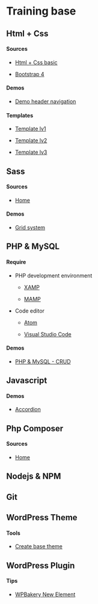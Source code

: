 
# Training base

  

## Html + Css

#### Sources

* [Html + Css basic](https://www.w3schools.com/html/default.asp)

* [Bootstrap 4](https://getbootstrap.com/)

#### Demos

* [Demo header navigation](https://jsfiddle.net/bearstorm/y4mdrnau/9/)

#### Templates

* [Template lv1](https://tympanus.net/codrops/2015/08/11/freebie-sedna-one-page-website-template/)

* [Template lv2](https://tympanus.net/codrops/2016/04/29/freebie-synthetica-one-page-website-template/)

* [Template lv3](https://tympanus.net/codrops/2015/01/27/freebie-boxify-one-page-website-template/)

## Sass

#### Sources

* [Home](https://sass-lang.com/)

#### Demos

* [Grid system](https://github.com/Huynhhuynh/training/blob/master/Sass/grid-system.md)

## PHP & MySQL

#### Require

* PHP development environment

	* [XAMP](https://www.apachefriends.org/index.html)

	* [MAMP](https://www.mamp.info/en/)

  

* Code editor

	* [Atom](https://atom.io/)

	* [Visual Studio Code](https://code.visualstudio.com/)

#### Demos

* [PHP & MySQL - CRUD](https://github.com/Huynhhuynh/training/blob/master/Php%20%2B%20MySql/php-basic/php-basic.md)


## Javascript

#### Demos

* [Accordion](https://jsfiddle.net/bearstorm/hkv4Lbcd/27/)

## Php Composer

#### Sources

* [Home](https://getcomposer.org/)

## Nodejs & NPM



## Git



## WordPress Theme

#### Tools

* [Create base theme](https://underscores.me/)

## WordPress Plugin

#### Tips

* [WPBakery New Element](https://github.com/Huynhhuynh/training/blob/master/WordPress/WPBakery%20New%20Element.md)